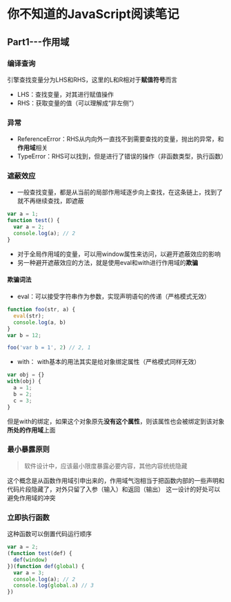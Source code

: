 # 你不知道的JavaScript阅读笔记

## Part1---作用域
### 编译查询
引擎查找变量分为LHS和RHS，这里的L和R相对于**赋值符号**而言
- LHS：查找变量，对其进行赋值操作
- RHS：获取变量的值（可以理解成“非左侧”）

### 异常
- ReferenceError：RHS从内向外一直找不到需要查找的变量，抛出的异常，和**作用域**相关
- TypeError：RHS可以找到，但是进行了错误的操作（非函数类型，执行函数） 

### 遮蔽效应
- 一般查找变量，都是从当前的局部作用域逐步向上查找，在这条链上，找到了就不再继续查找，即遮蔽
```js
var a = 1;
function test() {
  var a = 2;
  console.log(a); // 2
}
```
- 对于全局作用域的变量，可以用window属性来访问，以避开遮蔽效应的影响
- 另一种避开遮蔽效应的方法，就是使用eval和with进行作用域的**欺骗**

#### 欺骗词法
- eval：可以接受字符串作为参数，实现声明语句的传递（严格模式无效）
```js
function foo(str, a) {
  eval(str);
  console.log(a, b)
}
var b = 12;

foo('var b = 1', 2) // 2, 1
```

- with：
with基本的用法其实是给对象绑定属性（严格模式同样无效）
```js
var obj = {}
with(obj) {
  a = 1;
  b = 2;
  c = 3;
}
```
但是with的绑定，如果这个对象原先**没有这个属性**，则该属性也会被绑定到该对象**所处的作用域**上面

### 最小暴露原则
> 软件设计中，应该最小限度暴露必要内容，其他内容统统隐藏

这个概念是从函数作用域引申出来的，作用域气泡相当于把函数内部的一些声明和代码片段隐藏了，对外只留了入参（输入）和返回（输出）
这一设计的好处可以避免作用域的冲突

### 立即执行函数
这种函数可以倒置代码运行顺序
```js
var a = 2;
(function test(def) {
  def(window)
})(function def(global) {
  var a = 3;
  console.log(a); // 2
  console.log(global.a) // 3
})
```
